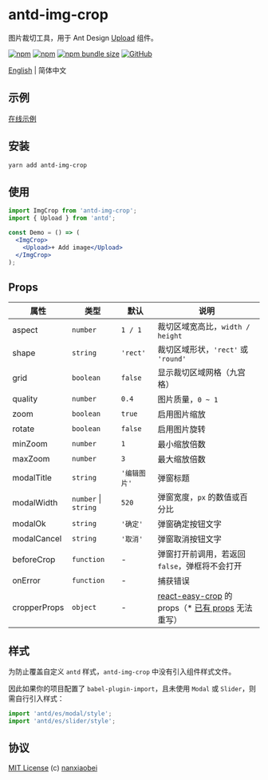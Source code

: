 # antd-img-crop

图片裁切工具，用于 Ant Design [Upload](https://ant.design/components/upload-cn/) 组件。

[![npm](https://img.shields.io/npm/v/antd-img-crop.svg?style=flat-square)](https://www.npmjs.com/package/antd-img-crop)
[![npm](https://img.shields.io/npm/dt/antd-img-crop?style=flat-square)](https://www.npmtrends.com/antd-img-crop)
[![npm bundle size](https://img.shields.io/bundlephobia/minzip/antd-img-crop?style=flat-square)](https://bundlephobia.com/result?p=antd-img-crop)
[![GitHub](https://img.shields.io/github/license/nanxiaobei/antd-img-crop?style=flat-square)](https://github.com/nanxiaobei/antd-img-crop/blob/master/LICENSE)

[English](./README.md) | 简体中文

## 示例

[在线示例](https://codesandbox.io/s/antd-img-crop-4qoom5p9x4)

## 安装

```sh
yarn add antd-img-crop
```

## 使用

```jsx harmony
import ImgCrop from 'antd-img-crop';
import { Upload } from 'antd';

const Demo = () => (
  <ImgCrop>
    <Upload>+ Add image</Upload>
  </ImgCrop>
);
```

## Props

| 属性         | 类型                 | 默认         | 说明                                                   |
| ------------ | -------------------- | ------------ | ------------------------------------------------------ |
| aspect       | `number`             | `1 / 1`      | 裁切区域宽高比，`width / height`                       |
| shape        | `string`             | `'rect'`     | 裁切区域形状，`'rect'` 或 `'round'`                    |
| grid         | `boolean`            | `false`      | 显示裁切区域网格（九宫格）                             |
| quality      | `number`             | `0.4`        | 图片质量，`0 ~ 1`                                      |
| zoom         | `boolean`            | `true`       | 启用图片缩放                                           |
| rotate       | `boolean`            | `false`      | 启用图片旋转                                           |
| minZoom      | `number`             | `1`          | 最小缩放倍数                                           |
| maxZoom      | `number`             | `3`          | 最大缩放倍数                                           |
| modalTitle   | `string`             | `'编辑图片'` | 弹窗标题                                               |
| modalWidth   | `number` \| `string` | `520`        | 弹窗宽度，`px` 的数值或百分比                          |
| modalOk      | `string`             | `'确定'`     | 弹窗确定按钮文字                                       |
| modalCancel  | `string`             | `'取消'`     | 弹窗取消按钮文字                                       |
| beforeCrop   | `function`           | -            | 弹窗打开前调用，若返回 `false`，弹框将不会打开         |
| onError      | `function`           | -            | 捕获错误                                             |
| cropperProps | `object`             | -            | [react-easy-crop] 的 props（\* [已有 props] 无法重写） |

## 样式

为防止覆盖自定义 `antd` 样式，`antd-img-crop` 中没有引入组件样式文件。

因此如果你的项目配置了 `babel-plugin-import`，且未使用 `Modal` 或 `Slider`，则需自行引入样式：

```js
import 'antd/es/modal/style';
import 'antd/es/slider/style';
```

## 协议

[MIT License](https://github.com/nanxiaobei/antd-img-crop/blob/master/LICENSE) (c) [nanxiaobei](https://mrlee.me/)

[react-easy-crop]: https://github.com/ricardo-ch/react-easy-crop#props
[已有 props]: https://github.com/nanxiaobei/antd-img-crop/blob/master/src/index.jsx#L67-L83
